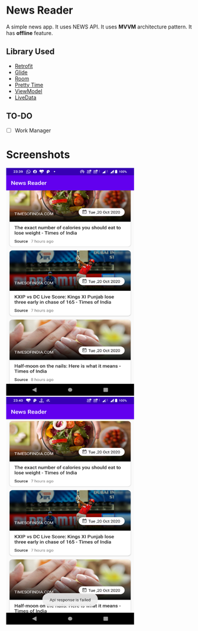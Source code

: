 # News Reader
A simple news app. It uses NEWS API. It uses **MVVM** architecture pattern. It has **offline** feature.

## Library Used
* [Retrofit](https://square.github.io/retrofit/ "Retrofit")
* [Glide](https://bumptech.github.io/glide/ "Glide")
* [Room](https://developer.android.com/topic/libraries/architecture/room "Room")
* [Pretty Time](https://www.ocpsoft.org/prettytime/ "PrettyTime")
* [ViewModel](https://developer.android.com/topic/libraries/architecture/viewmodel/ "ViewModel")
* [LiveData](https://developer.android.com/topic/libraries/architecture/livedata/ "LiveData")

## TO-DO
- [ ] Work Manager

# Screenshots
<img src="/screenshots/online.png" width="346" height="615" alt="Online"/> 
<img src="/screenshots/offline.png" width="346" height="615" alt="Home"/>
